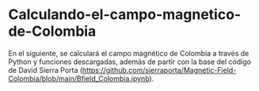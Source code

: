 # Calculando-el-campo-magnetico-de-Colombia

En el siguiente, se calculará el campo magnético de Colombia a través de Python y funciones descargadas, además de partir con la base del código de David Sierra Porta (https://github.com/sierraporta/Magnetic-Field-Colombia/blob/main/Bfield_Colombia.ipynb).
